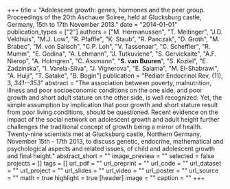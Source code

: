 +++
title = "Adolescent growth: genes, hormones and the peer group. Proceedings of the 20th Aschauer Soiree, held at Glucksburg castle, Germany, 15th to 17th November 2013."
date = "2014-01-01"
publication_types = ["2"]
authors = ["M. Hermanussen", "T. Meitinger", "J.D. Veldhuis", "M.J. Low", "R. Pfaffle", "K. Staub", "R. Panczak", "D. Groth", "M. Brabec", "M. von Salisch", "C.P. Loh", "V. Tassenaar", "C. Scheffler", "R. Mumm", "E. Godina", "A. Lehmann", "J. Tutkuviene", "S. Gervickaite", "A.F. Nierop", "A. Holmgren", "C. Assmann", "**S. van Buuren**", "S. Koziel", "E. Zadzinska", "I. Varela-Silva", "J. Vignerova", "E. Salama", "M. El-Shabrawi", "A. Huiji", "T. Satake", "B. Bogin"]
publication = "Pediatr Endocrinol Rev, (11), 3, _341--353_"
abstract = "The association between poverty, malnutrition, illness and poor socioeconomic conditions on the one side, and poor growth and short adult stature on the other side, is well recognized. Yet, the simple assumption by implication that poor growth and short stature result from poor living conditions, should be questioned. Recent evidence on the impact of the social network on adolescent growth and adult height further challenges the traditional concept of growth being a mirror of health. Twenty-nine scientists met at Glucksburg castle, Northern Germany, November 15th - 17th 2013, to discuss genetic, endocrine, mathematical and psychological aspects and related issues, of child and adolescent growth and final height."
abstract_short = ""
image_preview = ""
selected = false
projects = []
tags = []
url_pdf = ""
url_preprint = ""
url_code = ""
url_dataset = ""
url_project = ""
url_slides = ""
url_video = ""
url_poster = ""
url_source = ""
math = true
highlight = true
[header]
image = ""
caption = ""
+++
